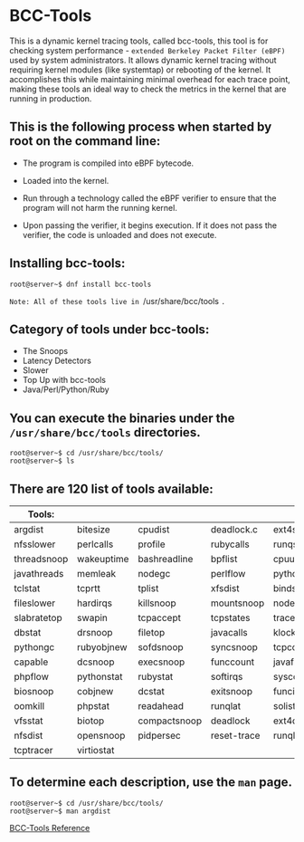 # BCC-Tools
 This is a dynamic kernel tracing tools, called bcc-tools, this tool is for checking system performance - `extended Berkeley Packet Filter (eBPF)` used by system administrators.  It allows dynamic kernel tracing without requiring kernel modules (like systemtap) or rebooting of the kernel. It accomplishes this while maintaining minimal overhead for each trace point, making these tools an ideal way to check the metrics in the kernel that are running in production.
 
## This is the following process when started by root on the command line:

* The program is compiled into eBPF bytecode.

* Loaded into the kernel.

* Run through a technology called the eBPF verifier to ensure that the 
    program  will not harm the running kernel.

* Upon passing the verifier, it begins execution. If it does not pass        the verifier, the code is unloaded and does not execute.

## Installing bcc-tools:
```
root@server~$ dnf install bcc-tools 
```
`Note: All of these tools live in `/usr/share/bcc/tools `.`

## Category of tools under bcc-tools:

* The Snoops
* Latency Detectors
* Slower
* Top Up with bcc-tools
* Java/Perl/Python/Ruby

## You can execute the binaries under the `/usr/share/bcc/tools` directories.
```
root@server~$ cd /usr/share/bcc/tools/
root@server~$ ls
```
## There are 120 list of tools available:

| Tools: |  |  |  |  |  |  |  |
---| ---| ---| ---|---| ---| ---| ---|
| argdist | bitesize | cpudist | deadlock.c | ext4slower | funcslower | javastat | mdflush |
| nfsslower | perlcalls | profile | rubycalls | runqslower | stackcount | tclobjnew | tcpretrans |
| threadsnoop | wakeuptime | bashreadline | bpflist | cpuunclaimed | dirtop | filelife | gethostlatency | 
| javathreads | memleak | nodegc | perlflow | pythoncalls  | rubyflow | shmsnoop | statsnoop | 
| tclstat | tcprtt | tplist | xfsdist | bindsnoop | cachestat | dbslower | doc | 
| fileslower | hardirqs | killsnoop | mountsnoop | nodestat   | perlstat | pythonflow | rubygc | 
| slabratetop | swapin | tcpaccept | tcpstates | trace | xfsslower | biolatency | cachetop | 
| dbstat | drsnoop | filetop | javacalls | klockstat | mysqld_qslower | offcputime | phpcalls | 
| pythongc | rubyobjnew | sofdsnoop | syncsnoop | tcpconnect | tcpsubnet | ttysnoop | biolatpcts | 
| capable | dcsnoop | execsnoop | funccount | javaflow       | kvmexit | netqtop | offwaketime | 
| phpflow | pythonstat  | rubystat | softirqs | syscount   | tcpconnlat | tcpsynbl | vfscount | 
| biosnoop | cobjnew | dcstat | exitsnoop | funcinterval | javagc | lib | netqtop.c | 
| oomkill | phpstat | readahead | runqlat | solisten | tclcalls  | tcpdrop | tcptop | 
| vfsstat | biotop | compactsnoop | deadlock | ext4dist | funclatency  | javaobjnew | llcstat | 
| nfsdist | opensnoop | pidpersec | reset-trace | runqlen | sslsniff  | tclflow | tcplife | 
| tcptracer | virtiostat |

## To determine each description, use the `man` page.
```
root@server~$ cd /usr/share/bcc/tools/
root@server~$ man argdist
```
[BCC-Tools Reference](https://blogs.oracle.com/linux/post/block-layer-observability-with-bcc-tools)
